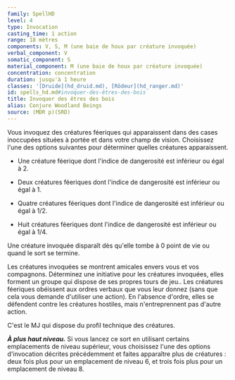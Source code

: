 ```yaml
---
family: SpellHD
level: 4
type: Invocation
casting_time: 1 action
range: 18 mètres
components: V, S, M (une baie de houx par créature invoquée)
verbal_component: V
somatic_component: S
material_component: M (une baie de houx par créature invoquée)
concentration: concentration
duration: jusqu'à 1 heure
classes: '[Druide](hd_druid.md), [Rôdeur](hd_ranger.md)'
id: spells_hd.md#invoquer-des-êtres-des-bois
title: Invoquer des êtres des bois
alias: Conjure Woodland Beings
source: (MDR p)(SRD)
---
```


Vous invoquez des créatures féeriques qui apparaissent dans des cases inoccupées situées à portée et dans votre champ de vision. Choisissez l'une des options suivantes pour déterminer quelles créatures apparaissent.

* Une créature féerique dont l'indice de dangerosité est inférieur ou égal à 2.

* Deux créatures féeriques dont l'indice de dangerosité est inférieur ou égal à 1.

* Quatre créatures féeriques dont l'indice de dangerosité est inférieur ou égal à 1/2.

* Huit créatures féeriques dont l'indice de dangerosité est inférieur ou égal à 1/4.

Une créature invoquée disparaît dès qu'elle tombe à 0 point de vie ou quand le sort se termine.

Les créatures invoquées se montrent amicales envers vous et vos compagnons. Déterminez une initiative pour les créatures invoquées, elles forment un groupe qui dispose de ses propres tours de jeu.. Les créatures féeriques obéissent aux ordres verbaux que vous leur donnez (sans que cela vous demande d'utiliser une action). En l'absence d'ordre, elles se défendent contre les créatures hostiles, mais n'entreprennent pas d'autre action.

C'est le MJ qui dispose du profil technique des créatures.

**_À plus haut niveau._** Si vous lancez ce sort en utilisant certains emplacements de niveau supérieur, vous choisissez l'une des options d'invocation décrites précédemment et faites apparaître plus de créatures : deux fois plus pour un emplacement de niveau 6, et trois fois plus pour un emplacement de niveau 8.

